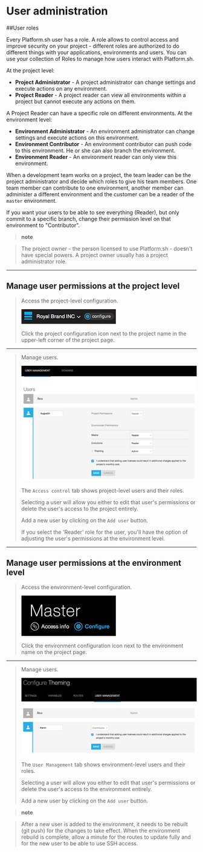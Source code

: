 # User administration

##User roles

Every Platform.sh user has a role. A role allows to control access and
improve security on your project - different roles are authorized to do
different things with your applications, environments and users. You can
use your collection of Roles to manage how users interact with
Platform.sh.

At the project level:

-   **Project Administrator** - A project administrator can change
    settings and execute actions on any environment.
-   **Project Reader** - A project reader can view all environments
    within a project but cannot execute any actions on them.

A Project Reader can have a specific role on different environments. At
the environment level:

-   **Environment Administrator** - An environment administrator can
    change settings and execute actions on this environment.
-   **Environment Contributor** - An environment contributor can push
    code to this environment. He or she can also branch the environment.
-   **Environment Reader** - An environment reader can only view this
    environment.

When a development team works on a project, the team leader can be the
project administrator and decide which roles to give his team members.
One team member can contribute to one environment, another member can
administer a different environment and the customer can be a reader of
the `master` environment.

If you want your users to be able to see everything (Reader), but only
commit to a specific branch, change their permission level on that
environment to "Contributor".

> **note**

> The project owner - the person licensed to use Platform.sh - doesn't
> have special powers. A project owner usually has a project
> administrator role.

------------------------------------------------------------------------

## Manage user permissions at the project level

> Access the project-level configuration.
>
> ![Project configure icon](/use-platform/images/project_w-configarrow.png)
>
> Click the project configuration icon next to the project name in the
> upper-left corner of the project page.

------------------------------------------------------------------------

> Manage users.
>
> ![Project user management screenshot](/use-platform/images/project_usermanagement.png)
>
> The `Access control` tab shows project-level users and their roles.
>
> Selecting a user will allow you either to edit that user's permissions
> or delete the user's access to the project entirely.
>
> Add a new user by clicking on the `Add user` button.
>
> If you select the 'Reader' role for the user, you'll have the option
> of adjusting the user's permissions at the environment level.

------------------------------------------------------------------------

## Manage user permissions at the environment level

> Access the environment-level configuration.
>
> ![Project configure icon](/use-platform/images/environment_w-configarrow.png)
>
> Click the environment configuration icon next to the environment name
> on the project page.

------------------------------------------------------------------------

> Manage users.
>
> ![Project user management screenshot](/use-platform/images/environment_usermanagement.png)
>
> The `User Management` tab shows environment-level users and their
> roles.
>
> Selecting a user will allow you either to edit that user's permissions
> or delete the user's access to the environment entirely.
>
> Add a new user by clicking on the `Add user` button.

> **note**

> After a new user is added to the environment, it needs to be rebuilt
> (git push) for the changes to take effect. When the environment
> rebuild is complete, allow a minute for the routes to update fully and
> for the new user to be able to use SSH access.
